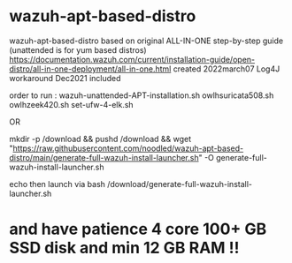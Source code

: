 # wazuh-apt-based-distro

wazuh-apt-based-distro
based on original ALL-IN-ONE step-by-step guide (unattended is for yum based distros)
https://documentation.wazuh.com/current/installation-guide/open-distro/all-in-one-deployment/all-in-one.html
created 2022march07
Log4J workaround Dec2021 included

order to run :
 wazuh-unattended-APT-installation.sh
 owlhsuricata508.sh
 owlhzeek420.sh
 set-ufw-4-elk.sh
 
 OR
 
mkdir -p /download && pushd /download && wget "https://raw.githubusercontent.com/noodled/wazuh-apt-based-distro/main/generate-full-wazuh-install-launcher.sh" -O generate-full-wazuh-install-launcher.sh

echo then launch via  bash /download/generate-full-wazuh-install-launcher.sh
# and have patience 4 core 100+ GB SSD disk and min 12 GB RAM !!






